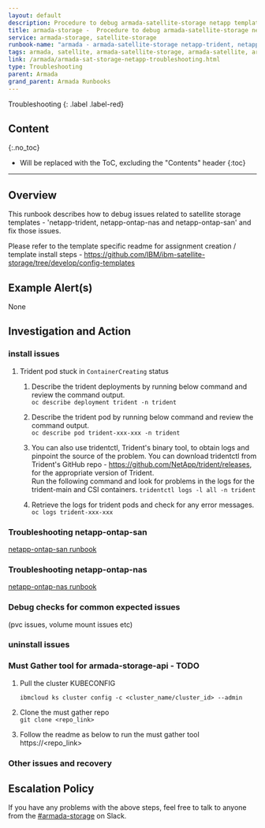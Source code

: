 ```yaml
---
layout: default
description: Procedure to debug armada-satellite-storage netapp template issues.
title: armada-storage -  Procedure to debug armada-satellite-storage netapp template issues.
service: armada-storage, satellite-storage
runbook-name: "armada - armada-satellite-storage netapp-trident, netapp-ontap-nas and netapp-ontap-san issues."
tags: armada, satellite, armada-satellite-storage, armada-satellite, armada-storage, armada-storage-api, satellite-templates, configuration, assignment, subscription
link: /armada/armada-sat-storage-netapp-troubleshooting.html
type: Troubleshooting
parent: Armada
grand_parent: Armada Runbooks
---
```


Troubleshooting
{: .label .label-red}

## Content
{:.no_toc}

* Will be replaced with the ToC, excluding the "Contents" header
{:toc}

---

## Overview

This runbook describes how to debug issues related to satellite storage templates - 'netapp-trident, netapp-ontap-nas and netapp-ontap-san' and fix those issues.

Please refer to the template specific readme for assignment creation / template install steps -
https://github.com/IBM/ibm-satellite-storage/tree/develop/config-templates


## Example Alert(s)

   None

## Investigation and Action

### install issues

1. Trident pod stuck in `ContainerCreating` status <br>

    1. Describe the trident deployments by running below command and review the command output.<br>
    `oc describe deployment trident -n trident `

    2. Describe the trident pod by running below command and review the command output.<br>
    `oc describe pod trident-xxx-xxx -n trident `

    3. You can also use tridentctl, Trident's binary tool, to obtain logs and pinpoint the source of the problem. You can download tridentctl from Trident's GitHub repo - https://github.com/NetApp/trident/releases, for the appropriate version of Trident. <br>
    Run the following command and look for problems in the logs for the trident-main and CSI containers.
    `tridentctl logs -l all -n trident`

    4. Retrieve the logs for trident pods and check for any error messages.
    `oc logs trident-xxx-xxx`

### Troubleshooting netapp-ontap-san

[netapp-ontap-san runbook](https://pages.github.ibm.com/alchemy-conductors/documentation-pages/docs/runbooks/armada/armada-sat-storage-netapp-ontap-san-troubleshooting.html)


### Troubleshooting netapp-ontap-nas

[netapp-ontap-nas runbook](https://pages.github.ibm.com/alchemy-conductors/documentation-pages/docs/runbooks/armada/armada-sat-storage-netapp-ontap-nas-troubleshooting.html)


### Debug checks for common expected issues
(pvc issues, volume mount issues etc)


### uninstall issues



### Must Gather tool for armada-storage-api - TODO

1. Pull the cluster KUBECONFIG
   ```
   ibmcloud ks cluster config -c <cluster_name/cluster_id> --admin
   ```
2. Clone the must gather repo   
`git clone <repo_link>`

3. Follow the readme as below to run the must gather tool
   https://<repo_link>


### Other issues and recovery


## Escalation Policy
If you have any problems with the above steps, feel free to talk to anyone from the [#armada-storage](https://ibm-argonauts.slack.com/archives/C53P14PFE) on Slack.
